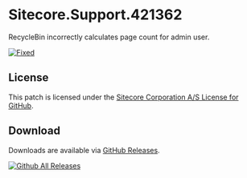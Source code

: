 # Sitecore.Support.421362
RecycleBin incorrectly calculates page count for admin user.

[![Fixed](https://img.shields.io/badge/fixed-7.2_update_6-blue.svg)](https://sdn.sitecore.net/Products/Sitecore%20V5/Sitecore%20CMS%207/ReleaseNotes/ChangeLog.aspx)

## License  
This patch is licensed under the [Sitecore Corporation A/S License for GitHub](https://github.com/sitecoresupport/Sitecore.Support.421362/blob/master/LICENSE).  

## Download  
Downloads are available via [GitHub Releases](https://github.com/sitecoresupport/Sitecore.Support.421362/releases).  

[![Github All Releases](https://img.shields.io/github/downloads/SitecoreSupport/Sitecore.Support.421362/total.svg)](https://github.com/SitecoreSupport/Sitecore.Support.421362/releases)
